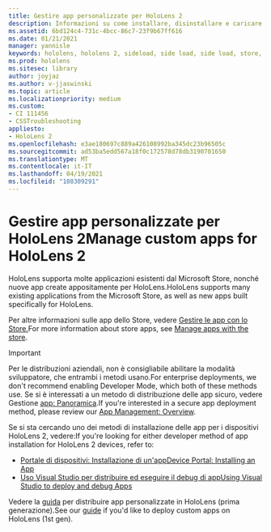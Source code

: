 ```yaml
---
title: Gestire app personalizzate per HoloLens 2
description: Informazioni su come installare, disinstallare e caricare sul lato app olografiche personalizzate nei dispositivi HoloLens 2 usando i Portale di dispositivi e Visual Studio.
ms.assetid: 6bd124c4-731c-4bcc-86c7-23f9b67ff616
ms.date: 01/21/2021
manager: yannisle
keywords: hololens, hololens 2, sideload, side load, side load, store, uwp, app, install
ms.prod: hololens
ms.sitesec: library
author: joyjaz
ms.author: v-jjaswinski
ms.topic: article
ms.localizationpriority: medium
ms.custom:
- CI 111456
- CSSTroubleshooting
appliesto:
- HoloLens 2
ms.openlocfilehash: e3ae180697c889a426108992ba345dc23b96505c
ms.sourcegitcommit: ad53ba5edd567a18f0c172578d78db3190701650
ms.translationtype: MT
ms.contentlocale: it-IT
ms.lasthandoff: 04/19/2021
ms.locfileid: "108309291"
---
```

# <a name="manage-custom-apps-for-hololens-2"></a><span data-ttu-id="d9a0a-104">Gestire app personalizzate per HoloLens 2</span><span class="sxs-lookup"><span data-stu-id="d9a0a-104">Manage custom apps for HoloLens 2</span></span>

<span data-ttu-id="d9a0a-105">HoloLens supporta molte applicazioni esistenti dal Microsoft Store, nonché nuove app create appositamente per HoloLens.</span><span class="sxs-lookup"><span data-stu-id="d9a0a-105">HoloLens supports many existing applications from the Microsoft Store, as well as new apps built specifically for HoloLens.</span></span> 

<span data-ttu-id="d9a0a-106">Per altre informazioni sulle app dello Store, vedere [Gestire le app con lo Store.](holographic-store-apps.md)</span><span class="sxs-lookup"><span data-stu-id="d9a0a-106">For more information about store apps, see [Manage apps with the store](holographic-store-apps.md).</span></span>

> [!IMPORTANT]
> <span data-ttu-id="d9a0a-107">Per le distribuzioni aziendali, non è consigliabile abilitare la modalità sviluppatore, che entrambi i metodi usano.</span><span class="sxs-lookup"><span data-stu-id="d9a0a-107">For enterprise deployments, we don't recommend enabling Developer Mode, which both of these methods use.</span></span> <span data-ttu-id="d9a0a-108">Se si è interessati a un metodo di distribuzione delle app sicuro, vedere Gestione [app: Panoramica](app-deploy-overview.md).</span><span class="sxs-lookup"><span data-stu-id="d9a0a-108">If you're interested in a secure app deployment method, please review our [App Management: Overview](app-deploy-overview.md).</span></span>

<span data-ttu-id="d9a0a-109">Se si sta cercando uno dei metodi di installazione delle app per i dispositivi HoloLens 2, vedere:</span><span class="sxs-lookup"><span data-stu-id="d9a0a-109">If you're looking for either developer method of app installation for HoloLens 2 devices, refer to:</span></span>
- [<span data-ttu-id="d9a0a-110">Portale di dispositivi: Installazione di un'app</span><span class="sxs-lookup"><span data-stu-id="d9a0a-110">Device Portal: Installing an App</span></span>](https://docs.microsoft.com/windows/mixed-reality/develop/platform-capabilities-and-apis/using-the-windows-device-portal#installing-an-app)
- [<span data-ttu-id="d9a0a-111">Uso Visual Studio per distribuire ed eseguire il debug di app</span><span class="sxs-lookup"><span data-stu-id="d9a0a-111">Using Visual Studio to deploy and debug Apps</span></span>](https://docs.microsoft.com/windows/mixed-reality/develop/platform-capabilities-and-apis/using-visual-studio)

<span data-ttu-id="d9a0a-112">Vedere la [guida](holographic-custom-apps.md) per distribuire app personalizzate in HoloLens (prima generazione).</span><span class="sxs-lookup"><span data-stu-id="d9a0a-112">See our [guide](holographic-custom-apps.md) if you'd like to deploy custom apps on HoloLens (1st gen).</span></span>